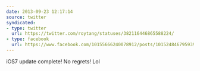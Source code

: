 ```yaml
---
date: 2013-09-23 12:17:14
source: twitter
syndicated:
- type: twitter
  url: https://twitter.com/roytang/statuses/382116446865588224/
- type: facebook
  url: https://www.facebook.com/10155666240078912/posts/10152484679593912
---
```


iOS7 update complete! No regrets! Lol
